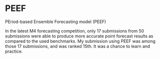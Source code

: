 # PEEF
PEriod-based Ensemble Forecasting model (PEEF)

In the latest M4 forecasting competition, only 17 submissions from 50 submissions were able to produce more accurate point forecast results as compared to the used benchmarks. My submission using PEEF was among those 17 submissions, and was ranked 15th. It was a chance to learn and practice.
